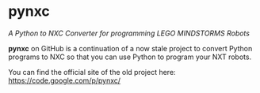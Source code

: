 pynxc
=====

*A Python to NXC Converter for programming LEGO MINDSTORMS Robots*

**pynxc** on GitHub is a continuation of a now stale project to convert Python programs to NXC so that you can use Python to program your NXT robots.

You can find the official site of the old project here: https://code.google.com/p/pynxc/
